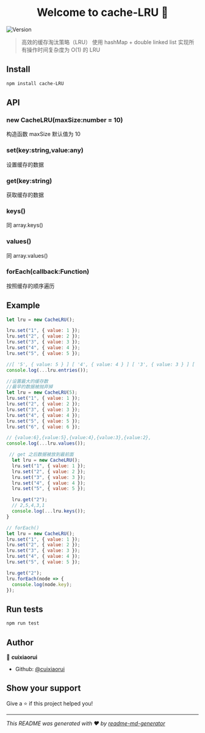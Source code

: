 <h1 align="center">Welcome to cache-LRU 👋</h1>
<p>
  <img alt="Version" src="https://img.shields.io/badge/version-1.0.0-blue.svg?cacheSeconds=2592000" />
</p>

> 高效的缓存淘汰策略（LRU）
> 使用 hashMap + double linked list 实现所有操作时间复杂度为 O(1) 的 LRU

## Install

```sh
npm install cache-LRU
```

## API

### new CacheLRU(maxSize:number = 10)

构造函数
maxSize 默认值为 10

### set(key:string,value:any)

设置缓存的数据

### get(key:string)

获取缓存的数据

### keys()

同 array.keys()

### values()

同 array.values()

### forEach(callback:Function)

按照缓存的顺序遍历

## Example

```js
let lru = new CacheLRU();

lru.set("1", { value: 1 });
lru.set("2", { value: 2 });
lru.set("3", { value: 3 });
lru.set("4", { value: 4 });
lru.set("5", { value: 5 });

//[ '5', { value: 5 } ] [ '4', { value: 4 } ] [ '3', { value: 3 } ] [ '2', { value: 2 } ] [ '1', { value: 1 } ]
console.log(...lru.entries());
```

```js
//设置最大的缓存数
//最早的数据被抛弃掉
let lru = new CacheLRU(5);
lru.set("1", { value: 1 });
lru.set("2", { value: 2 });
lru.set("3", { value: 3 });
lru.set("4", { value: 4 });
lru.set("5", { value: 5 });
lru.set("6", { value: 6 });

// {value:6},{value:5},{value:4},{value:3},{value:2},
console.log(...lru.values());
```

```js
 // get 之后数据被放到最前面
  let lru = new CacheLRU();
  lru.set("1", { value: 1 });
  lru.set("2", { value: 2 });
  lru.set("3", { value: 3 });
  lru.set("4", { value: 4 });
  lru.set("5", { value: 5 });

  lru.get("2");
  // 2,5,4,3,1
  console.log(...lru.keys());
}
```

```js
// forEach()
let lru = new CacheLRU();
lru.set("1", { value: 1 });
lru.set("2", { value: 2 });
lru.set("3", { value: 3 });
lru.set("4", { value: 4 });
lru.set("5", { value: 5 });

lru.get("2");
lru.forEach(node => {
  console.log(node.key);
});
```

## Run tests

```sh
npm run test
```

## Author

👤 **cuixiaorui**

- Github: [@cuixiaorui](https://github.com/cuixiaorui)

## Show your support

Give a ⭐️ if this project helped you!

---

_This README was generated with ❤️ by [readme-md-generator](https://github.com/kefranabg/readme-md-generator)_
